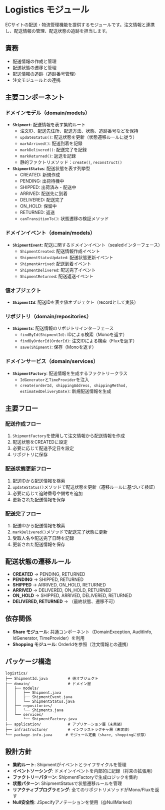 # Logistics モジュール

ECサイトの配送・物流管理機能を提供するモジュールです。注文情報と連携し、配送情報の管理、配送状態の追跡を担当します。

## 責務

- 配送情報の作成と管理
- 配送状態の遷移と管理
- 配送情報の追跡（追跡番号管理）
- 注文モジュールとの連携

## 主要コンポーネント

### ドメインモデル（domain/models）

- **`Shipment`**: 配送情報を表す集約ルート
  - 注文ID、配送先住所、配送方法、状態、追跡番号などを保持
  - `updateStatus()`: 配送状態を更新（状態遷移ルールに従う）
  - `markArrived()`: 配送到着を記録
  - `markDelivered()`: 配送完了を記録
  - `markReturned()`: 返送を記録
  - 静的ファクトリメソッド：`create()`, `reconstruct()`
- **`ShipmentStatus`**: 配送状態を表す列挙型
  - CREATED: 新規作成
  - PENDING: 出荷待機中
  - SHIPPED: 出荷済み・配送中
  - ARRIVED: 配送先に到着
  - DELIVERED: 配送完了
  - ON_HOLD: 保留中
  - RETURNED: 返送
  - `canTransitionTo()`: 状態遷移の検証メソッド

### ドメインイベント（domain/models）

- **`ShipmentEvent`**: 配送に関するドメインイベント（sealedインターフェース）
  - `ShipmentCreated`: 配送情報作成イベント
  - `ShipmentStatusUpdated`: 配送状態更新イベント
  - `ShipmentArrived`: 配送到着イベント
  - `ShipmentDelivered`: 配送完了イベント
  - `ShipmentReturned`: 配送返送イベント

### 値オブジェクト

- **`ShipmentId`**: 配送IDを表す値オブジェクト（recordとして実装）

### リポジトリ（domain/repositories）

- **`Shipments`**: 配送情報のリポジトリインターフェース
  - `findById(ShipmentId)`: IDによる検索（Mono<Shipment>を返す）
  - `findByOrderId(OrderId)`: 注文IDによる検索（Flux<Shipment>を返す）
  - `save(Shipment)`: 保存（Mono<Shipment>を返す）

### ドメインサービス（domain/services）

- **`ShipmentFactory`**: 配送情報を生成するファクトリークラス
  - `IdGenerator`と`TimeProvider`を注入
  - `create(orderId, shippingAddress, shippingMethod, estimatedDeliveryDate)`: 新規配送情報を生成

## 主要フロー

### 配送作成フロー
1. `ShipmentFactory`を使用して注文情報から配送情報を作成
2. 配送状態をCREATEDに設定
3. 必要に応じて配送予定日を設定
4. リポジトリに保存

### 配送状態更新フロー
1. 配送IDから配送情報を検索
2. `updateStatus()`メソッドで配送状態を更新（遷移ルールに基づいて検証）
3. 必要に応じて追跡番号や備考を追加
4. 更新された配送情報を保存

### 配送完了フロー
1. 配送IDから配送情報を検索
2. `markDelivered()`メソッドで配送完了状態に更新
3. 受取人名や配送完了日時を記録
4. 更新された配送情報を保存

## 配送状態の遷移ルール

- **CREATED** → PENDING, RETURNED
- **PENDING** → SHIPPED, RETURNED
- **SHIPPED** → ARRIVED, ON_HOLD, RETURNED
- **ARRIVED** → DELIVERED, ON_HOLD, RETURNED
- **ON_HOLD** → SHIPPED, ARRIVED, DELIVERED, RETURNED
- **DELIVERED, RETURNED** → （最終状態、遷移不可）

## 依存関係

- **Share モジュール**: 共通コンポーネント（DomainException, AuditInfo, IdGenerator, TimeProvider）を利用
- **Shopping モジュール**: OrderIdを参照（注文情報との連携）

## パッケージ構造
```
logistics/
├── ShipmentId.java         # 値オブジェクト
├── domain/                 # ドメイン層
│   ├── models/
│   │   ├── Shipment.java
│   │   ├── ShipmentEvent.java
│   │   └── ShipmentStatus.java
│   ├── repositories/
│   │   └── Shipments.java
│   └── services/
│       └── ShipmentFactory.java
├── application/            # アプリケーション層（未実装）
├── infrastructure/         # インフラストラクチャ層（未実装）
└── package-info.java      # モジュール定義（share, shoppingに依存）
```

## 設計方針

- **集約ルート**: Shipmentがイベントとライフサイクルを管理
- **イベントソーシング**: ドメインイベントを内部的に記録（将来の拡張用）
- **ファクトリーパターン**: ShipmentFactoryで生成ロジックを集約
- **状態パターン**: ShipmentStatusで状態遷移ルールを管理
- **リアクティブプログラミング**: 全てのリポジトリメソッドがMono/Fluxを返す
- **Null安全性**: JSpecifyアノテーションを使用（@NullMarked）